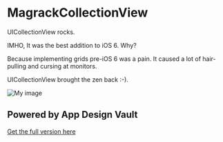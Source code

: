 MagrackCollectionView
=========

UICollectionView rocks.

IMHO, It was the best addition to iOS 6. Why?

Because implementing grids pre-iOS 6 was a pain.
It caused a lot of hair-pulling and cursing at monitors.

UICollectionView brought the zen back :-). 

![My image](http://www.appdesignvault.com/wp-content/uploads/2012/11/ipad-app-design-magazine-1.png)

Powered by App Design Vault
---------

[Get the full version here](http://www.appdesignvault.com/portfolio/magrack)

